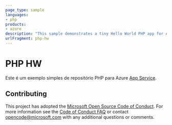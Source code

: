 ```yaml
---
page_type: sample
languages:
- php
products:
- azure
description: "This sample demonstrates a tiny Hello World PHP app for App Service."
urlFragment: php-hw
---
```


# PHP HW

Este é um exemplo simples de repositório PHP para Azure [App Service](https://docs.microsoft.com/azure/app-service).

## Contributing

This project has adopted the [Microsoft Open Source Code of Conduct](https://opensource.microsoft.com/codeofconduct/). For more information see the [Code of Conduct FAQ](https://opensource.microsoft.com/codeofconduct/faq/) or contact [opencode@microsoft.com](mailto:opencode@microsoft.com) with any additional questions or comments.
